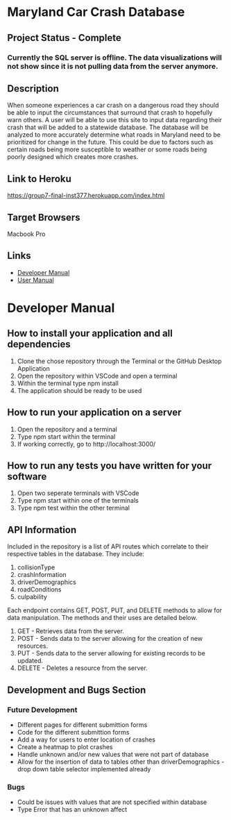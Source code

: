 # Maryland Car Crash Database

## Project Status - Complete

### Currently the SQL server is offline. The data visualizations will not show since it is not pulling data from the server anymore.

## Description
When someone experiences a car crash on a dangerous road they should be able to input the circumstances that surround that crash to hopefully warn others. A user will be able to use this site to input data regarding their crash that will be added to a statewide database. The database will be analyzed to more accurately determine what roads in Maryland need to be prioritized for change in the future. This could be due to factors such as certain roads being more susceptible to weather or some roads being poorly designed which creates more crashes. 
## Link to Heroku
https://group7-final-inst377.herokuapp.com/index.html
## Target Browsers
Macbook Pro 
## Links
- [Developer Manual](https://github.com/jremeto/Group7-Final-INST377/blob/main/README.md)
- [User Manual](https://group7-final-inst377.herokuapp.com/documentation.html)
# Developer Manual
## How to install your application and all dependencies
1. Clone the chose repository through the Terminal or the GitHub Desktop Application
2. Open the repository within VSCode and open a terminal
3. Within the terminal type npm install 
4. The application should be ready to be used 
## How to run your application on a server
1. Open the repository and a terminal
2. Type npm start within the terminal
3. If working correctly, go to http://localhost:3000/

## How to run any tests you have written for your software
1. Open two seperate terminals with VSCode
2. Type npm start within one of the terminals 
3. Type npm test within the other terminal 

## API Information
Included in the repository is a list of API routes which correlate to their respective tables in the database. They include:
1. collisionType
2. crashInformation
3. driverDemographics
4. roadConditions
5. culpability

Each endpoint contains GET, POST, PUT, and DELETE methods to allow for data manipulation. The methods and their uses are detailed below.

1. GET - Retrieves data from the server.
2. POST - Sends data to the server allowing for the creation of new resources.
3. PUT - Sends data to the server allowing for existing records to be updated.
4. DELETE - Deletes a resource from the server. 

## Development and Bugs Section

### Future Development
- Different pages for different submittion forms
- Code for the different submittion forms
- Add a way for users to enter location of crashes
- Create a heatmap to plot crashes 
- Handle unknown and/or new values that were not part of database 
- Allow for the insertion of data to tables other than driverDemographics - drop down table selector implemented already
### Bugs
- Could be issues with values that are not specified within database
- Type Error that has an unknown affect


